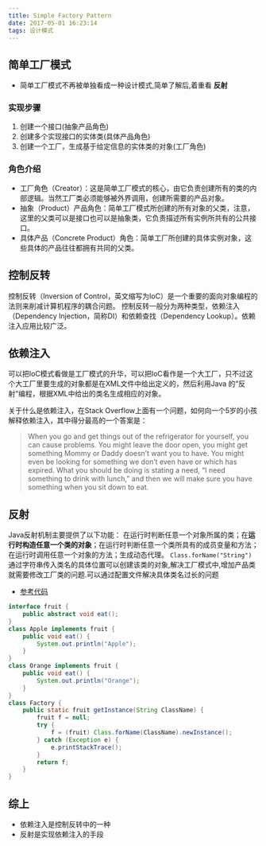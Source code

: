 ```yaml
---
title: Simple Factory Pattern
date: 2017-05-01 16:23:14
tags: 设计模式
---
```

## 简单工厂模式
* 简单工厂模式不再被单独看成一种设计模式,简单了解后,着重看 **反射**

### 实现步骤
1. 创建一个接口(抽象产品角色)
2. 创建多个实现接口的实体类(具体产品角色)
3. 创建一个工厂，生成基于给定信息的实体类的对象(工厂角色)

### 角色介绍
* 工厂角色（Creator）：这是简单工厂模式的核心，由它负责创建所有的类的内部逻辑。当然工厂类必须能够被外界调用，创建所需要的产品对象。
* 抽象（Product）产品角色：简单工厂模式所创建的所有对象的父类，注意，这里的父类可以是接口也可以是抽象类，它负责描述所有实例所共有的公共接口。
* 具体产品（Concrete Product）角色：简单工厂所创建的具体实例对象，这些具体的产品往往都拥有共同的父类。

## 控制反转
控制反转（Inversion of Control，英文缩写为IoC）是一个重要的面向对象编程的法则来削减计算机程序的耦合问题。 控制反转一般分为两种类型，依赖注入（Dependency Injection，简称DI）和依赖查找（Dependency Lookup）。依赖注入应用比较广泛。

## 依赖注入
可以把IoC模式看做是工厂模式的升华，可以把IoC看作是一个大工厂，只不过这个大工厂里要生成的对象都是在XML文件中给出定义的，然后利用Java 的“反射”编程，根据XML中给出的类名生成相应的对象。

关于什么是依赖注入，在Stack Overflow上面有一个问题，如何向一个5岁的小孩解释依赖注入，其中得分最高的一个答案是：

> When you go and get things out of the refrigerator for yourself, you can cause problems. You might leave the door open, you might get something Mommy or Daddy doesn’t want you to have. You might even be looking for something we don’t even have or which has expired. What you should be doing is stating a need, “I need something to drink with lunch,” and then we will make sure you have something when you sit down to eat.

## 反射
Java反射机制主要提供了以下功能： 在运行时判断任意一个对象所属的类；在**运行时构造任意一个类的对象**；在运行时判断任意一个类所具有的成员变量和方法；在运行时调用任意一个对象的方法；生成动态代理。
`Class.forName("String")` 通过字符串传入类名的具体位置可以创建该类的对象,解决工厂模式中,增加产品类就需要修改工厂类的问题.可以通过配置文件解决具体类名过长的问题

* [参考代码](http://www.cnblogs.com/lzq198754/p/5780331.html)
```java
interface fruit {
    public abstract void eat();
}
class Apple implements fruit {
    public void eat() {
        System.out.println("Apple");
    }
}
class Orange implements fruit {
    public void eat() {
        System.out.println("Orange");
    }
}
class Factory {
    public static fruit getInstance(String ClassName) {
        fruit f = null;
        try {
            f = (fruit) Class.forName(ClassName).newInstance();
        } catch (Exception e) {
            e.printStackTrace();
        }
        return f;
    }
}
```
## 综上
* 依赖注入是控制反转中的一种
* 反射是实现依赖注入的手段

